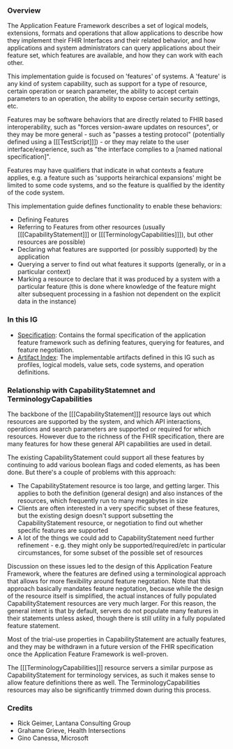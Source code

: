 ### Overview

The Application Feature Framework describes a set of logical models, extensions, formats and operations that allow applications to describe how they implement their FHIR Interfaces and their related behavior, and how applications and 
system administrators can query applications about their feature set, which features are available, and how 
they can work with each other.

This implementation guide is focused on 'features' of systems.  A 'feature' is any kind of system capability, 
such as support for a type of resource, certain operation or search parameter, the ability to accept certain 
parameters to an operation, the ability to expose certain security settings, etc.

Features may be software behaviors that are directly related to FHIR based interoperability, such 
as "forces version-aware updates on resources", or they may be more general - such as "passes a
testing protocol" (potentially defined using a [[[TestScript]]]) - or they may relate
to the user interface/experience, such as "the interface complies to a [named national specification]".

Features may have qualifiers that indicate in what contexts a feature applies, e.g. a feature such 
as 'supports heirarchical expansions' might be limited to some code systems, and so the feature 
is qualified by the identity of the code system.

This implementation guide defines functionality to enable these behaviors:
* Defining Features 
* Referring to Features from other resources (usually [[[CapabilityStatement]]] or [[[TerminologyCapabilities]]]), but other resources are possible)
* Declaring what features are supported (or possibly supported) by the application
* Querying a server to find out what features it supports (generally, or in a particular context)
* Marking a resource to declare that it was produced by a system with a particular feature (this is done where knowledge of the feature might alter subsequent processing in a fashion not dependent on the explicit data in the instance)

### In this IG 

* [Specification](specification.html): Contains the formal specification of the application feature framework such as defining features, querying for features, and feature negotiation.
* [Artifact Index](artifacts.html): The implementable artifacts defined in this IG such as profiles, logical models, value sets, code systems, and operation definitions.

### Relationship with CapabilityStatemnet and TerminologyCapabilities 


The backbone of the [[[CapabilityStatement]]] resource lays out which resources are supported by the system, and which API interactions, operations and search parameters are supported or required for which resources. However due to the richness of the FHIR specification, there are many features for how these general API capabilities are used in detail.

The existing CapabilityStatement could support all these features by continuing to add various boolean flags and coded elements, as has been done. But there's a couple of problems with this approach:

* The CapabilityStatement resource is too large, and getting larger. This applies to both the definition (general design) and also instances of the resources, which frequently run to many megabytes in size
* Clients are often interested in a very specific subset of these features, but the existing design doesn't support subsetting the CapabilityStatement resource, or negotiation to find out whether specific features are supported
* A lot of the things we could add to CapabilityStatement need further refinement - e.g. they might only be supported/required/etc in particular circumstances, for some subset of the possible set of resources 

Discussion on these issues led to the design of this Application Feature Framework, where the features are defined using a terminological approach that allows for more flexibility around feature negotation. Note that this approach basically mandates feature negotation, because while the design of the resource itself is simplified, the actual instances of fully populated CapabilityStatement resources are very much larger. For this reason, the general intent is that by default, servers do not populate many features in their statements unless asked, though there is still utility in a fully populated feature statement.

Most of the trial-use properties in CapabilityStatement are actually features, and they may be withdrawn in a future version of the FHIR specification once the Application Feature Framework is well-proven.

The [[[TerminologyCapabilities]]] resource servers a similar purpose as CapabilityStatement for terminology services, as such it makes sense to allow feature definitions there as well. The TerminologyCapabilities resources may also be significantly trimmed down during this process.

### Credits

* Rick Geimer, Lantana Consulting Group
* Grahame Grieve, Health Intersections
* Gino Canessa, Microsoft


